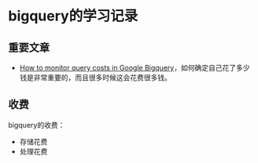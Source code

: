 # bigquery的学习记录

## 重要文章

* [How to monitor query costs in Google Bigquery](https://www.pascallandau.com/bigquery-snippets/monitor-query-costs/)，如何确定自己花了多少钱是非常重要的，而且很多时候这会花费很多钱。


## 收费

bigquery的收费：
* 存储花费
* 处理花费

## 
